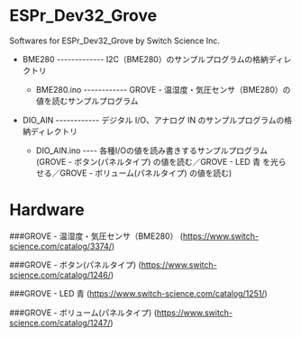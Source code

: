 ESPr_Dev32_Grove
=============

Softwares for ESPr_Dev32_Grove by Switch Science Inc.

+ BME280  -------------  I2C（BME280）のサンプルプログラムの格納ディレクトリ
   +  BME280.ino  ------------  GROVE - 温湿度・気圧センサ（BME280）の値を読むサンプルプログラム

+ DIO_AIN  ------------ デジタル I/O、アナログ IN のサンプルプログラムの格納ディレクトリ
   +  DIO_AIN.ino  ----  各種I/Oの値を読み書きするサンプルプログラム(GROVE - ボタン(パネルタイプ) の値を読む／GROVE - LED 青 を光らせる／GROVE - ボリューム(パネルタイプ) の値を読む)

Hardware
========

###GROVE - 温湿度・気圧センサ（BME280）
(https://www.switch-science.com/catalog/3374/)

###GROVE - ボタン(パネルタイプ)
(https://www.switch-science.com/catalog/1246/)

###GROVE - LED 青
(https://www.switch-science.com/catalog/1251/)

###GROVE - ボリューム(パネルタイプ)
(https://www.switch-science.com/catalog/1247/)
